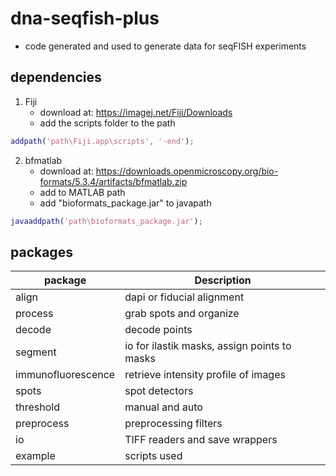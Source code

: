# dna-seqfish-plus
* code generated and used to generate data for seqFISH experiments

## dependencies
1. Fiji
	* download at: https://imagej.net/Fiji/Downloads
	* add the scripts folder to the path
```Matlab
addpath('path\Fiji.app\scripts', '-end');
```
2. bfmatlab
	* download at: https://downloads.openmicroscopy.org/bio-formats/5.3.4/artifacts/bfmatlab.zip
	* add to MATLAB path
	* add "bioformats_package.jar" to javapath
```Matlab
javaaddpath('path\bioformats_package.jar');
```

## packages
| package  | Description |
| ------------- | ------------- |
| align  | dapi or fiducial alignment  |
| process  | grab spots and organize  |
| decode  | decode points  |
| segment | io for ilastik masks, assign points to masks  |
| immunofluorescence  | retrieve intensity profile of images  |
| spots  | spot detectors  |
| threshold  | manual and auto  |
| preprocess | preprocessing filters |
| io  | TIFF readers and save wrappers  |
| example  | scripts used |
